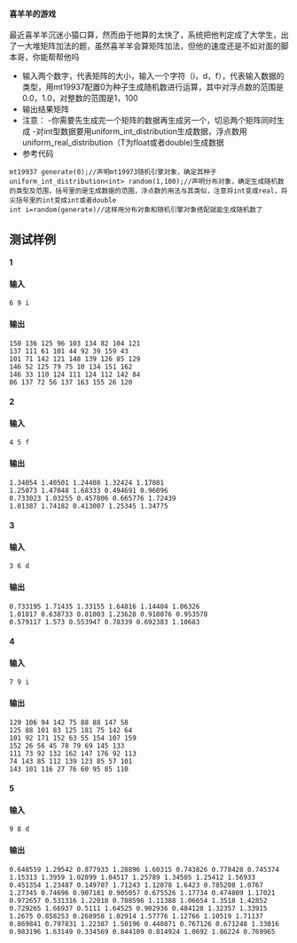 #### 喜羊羊的游戏
最近喜羊羊沉迷小猿口算，然而由于他算的太快了，系统把他判定成了大学生，出了一大堆矩阵加法的题，虽然喜羊羊会算矩阵加法，但他的速度还是不如对面的脚本哥，你能帮帮他吗
- 输入两个数字，代表矩阵的大小，输入一个字符（i，d，f），代表输入数据的类型，用mt19937配置0为种子生成随机数进行运算，其中对浮点数的范围是0.0，1.0，对整数的范围是1，100
- 输出结果矩阵
- 注意：
  -你需要先生成完一个矩阵的数据再生成另一个，切忌两个矩阵同时生成
  -对int型数据要用uniform_int_distribution<int>生成数据，浮点数用uniform_real_distribution<T>（T为float或者double)生成数据
- 参考代码
```
mt19937 generate(0);//声明mt19973随机引擎对象，确定其种子
uniform_int_distribution<int> random(1,100);//声明分布对象，确定生成随机数的类型及范围，括号里的是生成数据的范围，浮点数的用法与其类似，注意将int变成real，将尖括号里的int变成int或者double
int i=random(generate)//这样用分布对象和随机引擎对象搭配就能生成随机数了
```
## 测试样例
#### 1
#### 输入
```
6 9 i
```
#### 输出
```
150 136 125 96 103 134 82 104 121
137 111 61 101 44 92 39 159 43
101 71 142 121 148 139 126 85 129
146 52 125 79 75 10 134 151 162
146 33 110 124 111 124 112 142 84
86 137 72 56 137 163 155 26 120
```
#### 2
#### 输入
```
4 5 f
```
#### 输出
```
1.34054 1.40501 1.24408 1.32424 1.17081
1.25073 1.47048 1.68333 0.494691 0.96096
0.733023 1.03255 0.457806 0.665776 1.72439
1.01387 1.74182 0.413007 1.25345 1.34775
```
#### 3
#### 输入
```
3 6 d
```
#### 输出
```
0.733195 1.71435 1.33155 1.64816 1.14404 1.06326
1.01817 0.638733 0.81003 1.23628 0.918076 0.953578
0.579117 1.573 0.553947 0.78339 0.692383 1.10683
```
#### 4
#### 输入
```
7 9 i
```
#### 输出
```
129 106 94 142 75 88 88 147 58
125 88 101 83 125 181 75 142 64
101 92 171 152 63 55 154 107 159
152 26 56 45 78 79 69 145 133
111 73 92 132 162 147 176 92 113
74 143 85 112 139 123 85 57 101
143 101 116 27 76 60 95 85 110
```
#### 5
#### 输入
```
9 8 d
```
#### 输出
```
0.648559 1.29542 0.877933 1.28896 1.60315 0.743826 0.778428 0.745374
1.15313 1.3959 1.02899 1.04517 1.25789 1.34505 1.25412 1.56933
0.451354 1.23487 0.149707 1.71243 1.12078 1.6423 0.785208 1.0767
1.27345 0.74696 0.907181 0.905057 0.675526 1.17734 0.474809 1.17021
0.972657 0.531316 1.22018 0.788596 1.11388 1.06654 1.3518 1.42852
0.729265 1.66937 0.5111 1.64525 0.902936 0.484128 1.32357 1.33915
1.2675 0.858253 0.268958 1.02914 1.57776 1.12766 1.10519 1.71137
0.869841 0.797831 1.22387 1.50196 0.440871 0.767126 0.671248 1.33016
0.983196 1.63149 0.334569 0.844109 0.814924 1.0692 1.86224 0.769965
```
